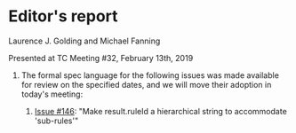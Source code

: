 # Editor's report

Laurence J. Golding and Michael Fanning

Presented at TC Meeting #32, February 13th, 2019

1. The formal spec language for the following issues was made available for review on the specified dates, and we will move their adoption in today's meeting:

    1. [Issue #146](https://github.com/oasis-tcs/sarif-spec/issues/146): "Make result.ruleId a hierarchical string to accommodate 'sub-rules'"